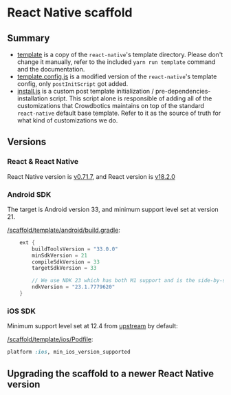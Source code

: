 # React Native scaffold

## Summary

- [template](/scaffold/template) is a copy of the `react-native`'s template directory. Please don't change it manually, refer to the included `yarn run template` command and the documentation.
- [template.config.js](/scaffold/template.config.js) is a modified version of the `react-native`'s template config, only `postInitScript` got added.
- [install.js](/scaffold/install.js) is a custom post template initialization / pre-dependencies-installation script. This script alone is responsible of adding all of the customizations that Crowdbotics maintains on top of the standard `react-native` default base template. Refer to it as the source of truth for what kind of customizations we do.

## Versions

### React & React Native

React Native version is [v0.71.7](https://github.com/facebook/react-native/releases/tag/v0.71.7), and React version is [v18.2.0](https://github.com/facebook/react/releases/tag/v18.2.0)

### Android SDK

The target is Android version 33, and minimum support level set at version 21.

[/scaffold/template/android/build.gradle](template/android/build.gradle):

```gradle
    ext {
        buildToolsVersion = "33.0.0"
        minSdkVersion = 21
        compileSdkVersion = 33
        targetSdkVersion = 33

        // We use NDK 23 which has both M1 support and is the side-by-side NDK version from AGP.
        ndkVersion = "23.1.7779620"
    }
```

### iOS SDK

Minimum support level set at 12.4 from [upstream](https://github.com/facebook/react-native/blob/6115ce53a2df4449769e4b9b6ca95fc29955fff0/scripts/react_native_pods.rb#L26-L31) by default:

[/scaffold/template/ios/Podfile](/scaffold/template/ios/Podfile):

```ruby
platform :ios, min_ios_version_supported
```

## Upgrading the scaffold to a newer React Native version
